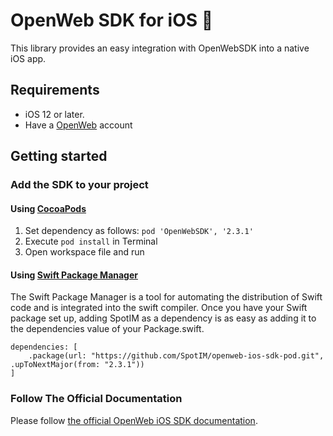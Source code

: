 # OpenWeb SDK for iOS 🚀

This library provides an easy integration with OpenWebSDK into a native iOS app.

## Requirements

* iOS 12 or later.
* Have a [OpenWeb](https://www.openweb.com) account

## Getting started

### Add the SDK to your project

#### Using [CocoaPods](https://cocoapods.org)
1. Set dependency as follows:
    `pod 'OpenWebSDK', '2.3.1'`
2. Execute `pod install` in Terminal
3. Open workspace file and run

#### Using [Swift Package Manager](https://swift.org/package-manager)
The Swift Package Manager is a tool for automating the distribution of Swift code and is integrated into the swift compiler.
Once you have your Swift package set up, adding SpotIM as a dependency is as easy as adding it to the dependencies value of your Package.swift.
```
dependencies: [
    .package(url: "https://github.com/SpotIM/openweb-ios-sdk-pod.git", .upToNextMajor(from: "2.3.1"))
]
```

### Follow The Official Documentation

Please follow [the official OpenWeb iOS SDK documentation](https://developers.openweb.com/docs/ios-getting-started).
